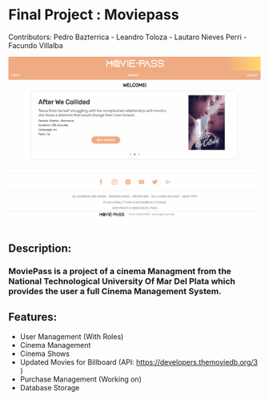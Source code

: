 # Final Project : Moviepass

Contributors: Pedro Bazterrica - Leandro Toloza - Lautaro Nieves Perri - Facundo Villalba

![Movie Pass Show Page](MoviePass.gif)

## Description:

### MoviePass is a project of a cinema Managment from the National Technological University Of Mar Del Plata which provides the user a full Cinema Management System. 

## Features:

  - User Management (With Roles)
  - Cinema Management
  - Cinema Shows
  - Updated Movies for Billboard (API: https://developers.themoviedb.org/3 )
  - Purchase Management (Working on)
  - Database Storage

